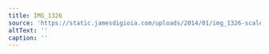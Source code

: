 ```yaml
---
title: IMG_1326
source: 'https://static.jamesdigioia.com/uploads/2014/01/img_1326-scaled.jpg'
altText: ''
caption: ''
---
```


